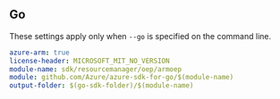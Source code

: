 ## Go

These settings apply only when `--go` is specified on the command line.

```yaml $(go) && $(track2)
azure-arm: true
license-header: MICROSOFT_MIT_NO_VERSION
module-name: sdk/resourcemanager/oep/armoep
module: github.com/Azure/azure-sdk-for-go/$(module-name)
output-folder: $(go-sdk-folder)/$(module-name)
```